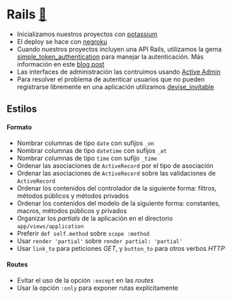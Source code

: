 Rails [:link:](https://github.com/rails/rails)
=========

* Inicializamos nuestros proyectos con [potassium](https://github.com/platanus/potassium)
* El deploy se hace con [negroku](https://github.com/platanus/negroku)
* Cuando nuestros proyectos incluyen una API Rails, utilizamos la gema [simple_token_authentication](https://github.com/gonzalo-bulnes/simple_token_authentication) para manejar la autenticación. Más información en este [blog post](http://cb.platan.us/rails/authentication/restmod/angular/2015/03/13/usando-angular-auth-lib-con-simple-token-authentication-gem.html)
* Las interfaces de administración las contruimos usando [Active Admin](/contenido/activeadmin.md)
* Para resolver el problema de autenticar usuarios que no pueden registrarse libremente en una aplicación utilizamos [devise_invitable](http://cb.platan.us/rails/active%20admin/devise/2015/03/18/invitar-usuarios-con-devise.html)

## Estilos

#### Formato

* Nombrar columnas de tipo `date` con sufijos `_on`
* Nombrar columnas de tipo `datetime` con sufijos `_at`
* Nombrar columnas de tipo `time` con sufijo `_time`
* Ordenar las asociaciones de `ActiveRecord` por el tipo de asociación
* Ordenar las asociaciones de `ActiveRecord` sobre las validaciones de `ActiveRecord`
* Ordenar los contenidos del controlador de la siguiente forma: filtros, métodos públicos y métodos privados
* Ordenar los contenidos del modelo de la siguiente forma: constantes, macros, métodos públicos y privados
* Organizar los _partials_ de la aplicación en el directorio `app/views/application`
* Preferir `def self.method` sobre `scope :method`
* Usar `render 'partial'` sobre `render partial: 'partial'`
* Usar `link_to` para peticiones _GET_, y `button_to` para otros verbos _HTTP_

#### Routes

* Evitar el uso de la opción `:except` en las _routes_
* Usar la opción `:only` para exponer rutas explícitamente
